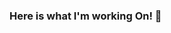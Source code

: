 ### Here is what I'm working On! 👋

<!--
**Vikram-Jha/Vikram-Jha** is a ✨ _special_ ✨ repository because its `README.md` (this file) appears on your GitHub profile.

Here are some ideas to get you started:

- 🔭 I’m currently working on ... Android Studios
- 🌱 I’m currently learning ... Data Structures and Algorithms
- 👯 I’m looking to collaborate on ... Android Studios
- 🤔 I’m looking for help with ... Machine Learning
- 💬 Ask me about ... Anything
- 📫 How to reach me: ... Vikramjha018@gmail.com  
- 😄 Pronouns: ...
- ⚡ Fun fact: ... I am half finished!
-->
